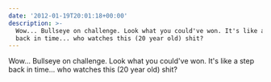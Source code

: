 ```yaml
---
date: '2012-01-19T20:01:18+00:00'
description: >-
  Wow... Bullseye on challenge. Look what you could've won. It's like a step
  back in time... who watches this (20 year old) shit?
---
```

Wow... Bullseye on challenge. Look what you could've won. It's like a step back in time... who watches this (20 year old) shit?
